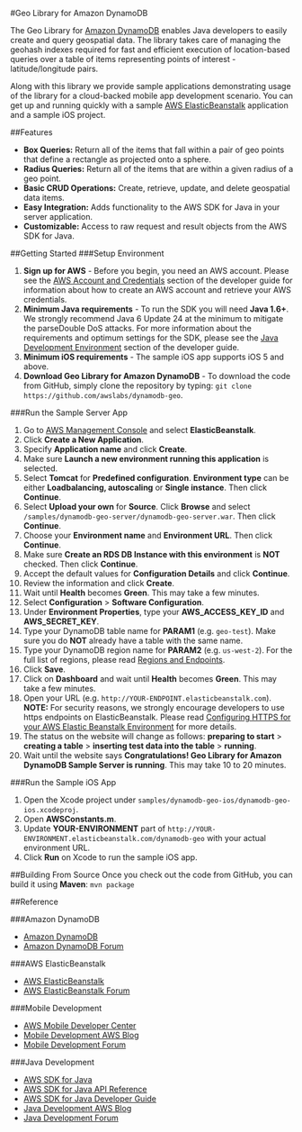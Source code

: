 #Geo Library for Amazon DynamoDB

The Geo Library for [Amazon DynamoDB][dynamodb] enables Java developers to easily create and query geospatial data. The library takes care of managing the geohash indexes required for fast and efficient execution of location-based queries over a table of items representing points of interest - latitude/longitude pairs.

Along with this library we provide sample applications demonstrating usage of the library for a cloud-backed mobile app development scenario. You can get up and running quickly with a sample [AWS ElasticBeanstalk][eb] application and a sample iOS project.

##Features
* **Box Queries:** Return all of the items that fall within a pair of geo points that define a rectangle as projected onto a sphere.
* **Radius Queries:** Return all of the items that are within a given radius of a geo point.
* **Basic CRUD Operations:** Create, retrieve, update, and delete geospatial data items.
* **Easy Integration:** Adds functionality to the AWS SDK for Java in your server application.
* **Customizable:** Access to raw request and result objects from the AWS SDK for Java.

##Getting Started
###Setup Environment
1. **Sign up for AWS** - Before you begin, you need an AWS account. Please see the [AWS Account and Credentials][docs-signup] section of the developer guide for information about how to create an AWS account and retrieve your AWS credentials.
2. **Minimum Java requirements** - To run the SDK you will need **Java 1.6+**. We strongly recommend Java 6 Update 24 at the minimum to mitigate the parseDouble DoS attacks. For more information about the requirements and optimum settings for the SDK, please see the [Java Development Environment][docs-signup] section of the developer guide.
3. **Minimum iOS requirements** - The sample iOS app supports iOS 5 and above.
4. **Download Geo Library for Amazon DynamoDB** - To download the code from GitHub, simply clone the repository by typing: `git clone https://github.com/awslabs/dynamodb-geo`.

###Run the Sample Server App
1. Go to [AWS Management Console][management-console] and select **ElasticBeanstalk**.
2. Click **Create a New Application**.
3. Specify **Application name** and click **Create**.
4. Make sure **Launch a new environment running this application** is selected.
5. Select **Tomcat** for **Predefined configuration**. **Environment type** can be either **Loadbalancing, autoscaling** or **Single instance**. Then click **Continue**.
6. Select **Upload your own** for **Source**. Click **Browse** and select `/samples/dynamodb-geo-server/dynamodb-geo-server.war`. Then click **Continue**.
7. Choose your **Environment name** and **Environment URL**. Then click **Continue**.
8. Make sure **Create an RDS DB Instance with this environment** is **NOT** checked. Then click **Continue**.
9. Accept the default values for **Configuration Details** and click **Continue**.
10. Review the information and click **Create**.
11. Wait until **Health** becomes **Green**. This may take a few minutes.
12. Select **Configuration** > **Software Configuration**.
13. Under **Environment Properties**, type your **AWS_ACCESS_KEY_ID** and **AWS_SECRET_KEY**.
14. Type your DynamoDB table name for **PARAM1** (e.g. `geo-test`). Make sure you do **NOT** already have a table with the same name.
15. Type your DynamoDB region name for **PARAM2** (e.g. `us-west-2`). For the full list of regions, please read [Regions and Endpoints][regions-endpoints].
16. Click **Save**.
17. Click on **Dashboard** and wait until **Health** becomes **Green**. This may take a few minutes.
18. Open your URL (e.g. `http://YOUR-ENDPOINT.elasticbeanstalk.com`). **NOTE:** For security reasons, we strongly encourage developers to use https endpoints on ElasticBeanstalk. Please read [Configuring HTTPS for your AWS Elastic Beanstalk Environment][eb-https] for more details.
19. The status on the website will change as follows: **preparing to start** > **creating a table** > **inserting test data into the table** > **running**.
20. Wait until the website says **Congratulations! Geo Library for Amazon DynamoDB Sample Server is running**. This may take 10 to 20 minutes.

###Run the Sample iOS App
1. Open the Xcode project under `samples/dynamodb-geo-ios/dynamodb-geo-ios.xcodeproj`.
2. Open **AWSConstants.m**.
3. Update **YOUR-ENVIRONMENT** part of `http://YOUR-ENVIRONMENT.elasticbeanstalk.com/dynamodb-geo` with your actual environment URL.
4. Click **Run** on Xcode to run the sample iOS app.

##Building From Source
Once you check out the code from GitHub, you can build it using **Maven**: `mvn package`

##Reference

###Amazon DynamoDB
* [Amazon DynamoDB][dynamodb]
* [Amazon DynamoDB Forum][dynamodb-forum]

###AWS ElasticBeanstalk
* [AWS ElasticBeanstalk][eb]
* [AWS ElasticBeanstalk Forum][eb-forum]

###Mobile Development
* [AWS Mobile Developer Center][mobiledev]
* [Mobile Development AWS Blog][mobile-sdk-blog]
* [Mobile Development Forum][mobile-sdk-forum]

###Java Development
* [AWS SDK for Java][java-sdk-website]
* [AWS SDK for Java API Reference][docs-api]
* [AWS SDK for Java Developer Guide][docs-guide]
* [Java Development AWS Blog][java-sdk-blog]
* [Java Development Forum][java-sdk-forum]

[dynamodb]: http://aws.amazon.com/dynamodb
[dynamodb-forum]: https://forums.aws.amazon.com/forum.jspa?forumID=131
[docs-api]: http://docs.aws.amazon.com/AWSJavaSDK/latest/javadoc/index.html
[docs-guide]: http://docs.aws.amazon.com/AWSSdkDocsJava/latest/DeveloperGuide/welcome.html
[java-sdk-forum]: http://developer.amazonwebservices.com/connect/forum.jspa?forumID=70
[java-sdk-website]: http://aws.amazon.com/sdkforjava
[java-sdk-blog]: https://java.awsblog.com/
[mobile-sdk-forum]: https://forums.aws.amazon.com/forum.jspa?forumID=88
[mobile-sdk-blog]: http://mobile.awsblog.com/
[docs-signup]: http://docs.aws.amazon.com/AWSSdkDocsJava/latest/DeveloperGuide/java-dg-setup.html
[management-console]: https://console.aws.amazon.com/console/home
[regions-endpoints]: http://docs.aws.amazon.com/general/latest/gr/rande.html
[eb-https]: http://docs.aws.amazon.com/elasticbeanstalk/latest/dg/configuring-https.html
[eb]: http://aws.amazon.com/elasticbeanstalk
[eb-forum]: https://forums.aws.amazon.com/forum.jspa?forumID=86
[mobiledev]: https://aws.amazon.com/mobile/